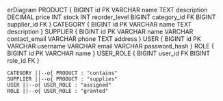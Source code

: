 erDiagram
    PRODUCT {
        BIGINT id PK
        VARCHAR name
        TEXT description
        DECIMAL price
        INT stock
        INT reorder_level
        BIGINT category_id FK
        BIGINT supplier_id FK
    }
    CATEGORY {
        BIGINT id PK
        VARCHAR name
        TEXT description
    }
    SUPPLIER {
        BIGINT id PK
        VARCHAR name
        VARCHAR contact_email
        VARCHAR phone
        TEXT address
    }
    USER {
        BIGINT id PK
        VARCHAR username
        VARCHAR email
        VARCHAR password_hash
    }
    ROLE {
        BIGINT id PK
        VARCHAR name
    }
    USER_ROLE {
        BIGINT user_id FK
        BIGINT role_id FK
    }

    CATEGORY ||--o{ PRODUCT : "contains"
    SUPPLIER ||--o{ PRODUCT : "supplies"
    USER ||--o{ USER_ROLE : "assigned"
    ROLE ||--o{ USER_ROLE : "granted"
